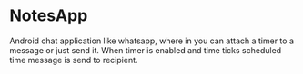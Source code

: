 # NotesApp
Android chat application like whatsapp, where in you can attach a timer to a message or just send it. When timer is enabled and time ticks scheduled time message is send to recipient.
